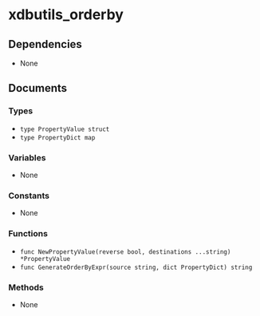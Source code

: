 # xdbutils_orderby

## Dependencies

+ None

## Documents

### Types

+ `type PropertyValue struct`
+ `type PropertyDict map`

### Variables

+ None

### Constants

+ None

### Functions

+ `func NewPropertyValue(reverse bool, destinations ...string) *PropertyValue`
+ `func GenerateOrderByExpr(source string, dict PropertyDict) string`

### Methods

+ None
